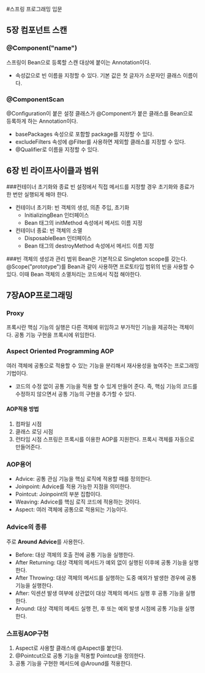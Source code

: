 #스프링 프로그래밍 입문

## 5장 컴포넌트 스캔
### @Component("name")
스프링이 Bean으로 등록할 스캔 대상에 붙이는 Annotation이다.
- 속성값으로 빈 이름을 지정할 수 있다. 기본 값은 첫 글자가 소문자인 클래스 이름이다.

### @ComponentScan
@Configuration이 붙은 설정 클래스가 @Component가 붙은 클래스를 Bean으로 등록하게 하는 Annotation이다.
- basePackages 속성으로 포함할 package를 지정할 수 있다.
- excludeFilters 속성에 @Filter를 사용하면 제외할 클래스를 지정할 수 있다.
- @Qualifier로 이름을 지정할 수 있다.

## 6장 빈 라이프사이클과 범위
###컨테이너 초기화와 종료
빈 설정에서 직접 메서드를 지정할 경우 초기화와 종료가 한 번만 실행되게 해야 한다.
- 컨테이너 초기화: 빈 객체의 생성, 의존 주입, 초기화
  - InitializingBean 인터페이스
  - Bean 태그의 initMethod 속성에서 메서드 이름 지정
- 컨테이너 종료: 빈 객체의 소멸
  - DisposableBean 인터페이스
  - Bean 태그의 destroyMethod 속성에서 메서드 이름 지정

###빈 객체의 생성과 관리 범위
Bean은 기본적으로 Singleton scope를 갖는다.
@Scope("prototype")를 Bean과 같이 사용하면 프로토타입 범위의 빈을 사용할 수 있다.
이때 Bean 객체의 소멸처리는 코드에서 직접 해야한다.

## 7장AOP프로그래밍
### Proxy
프록시란 핵심 기능의 실행은 다른 객체에 위임하고 부가적인 기능을 제공하는 객체이다. 공통 기능 구현을 프록시에 위임한다.

### Aspect Oriented Programming AOP
여러 객체에 공통으로 적용할 수 있는 기능을 분리해서 재사용성을 높여주는 프로그래밍 기법이다.
- 코드의 수정 없이 공통 기능을 적용 할 수 있게 만들어 준다. 즉, 핵심 기능의 코드를 수정하지 않으면서 공통 기능의 구현을 추가할 수 있다.

#### AOP적용 방법
1. 컴파일 시점
2. 클래스 로딩 시점
3. 런타임 시점
스프링은 프록시를 이용한 AOP를 지원한다. 프록시 객체를 자동으로 만들어준다.

### AOP용어
- Advice: 공통 관심 기능을 핵심 로직에 적용할 때를 정의한다.
- Joinpoint: Advice를 적용 가능한 지점을 의미한다.
- Pointcut: Joinpoint의 부분 집합이다.
- Weaving: Advice를 핵심 로직 코드에 적용하는 것이다.
- Aspect: 여러 객체에 공통으로 적용되는 기능이다.

### Advice의 종류
주로 **Around Advice**를 사용한다.
- Before: 대상 객체의 호출 전에 공통 기능을 실행한다.
- After Returning: 대상 객체의 메서드가 예외 없이 실행된 이후에 공통 기능을 실행한다.
- After Throwing: 대상 객체의 메서드를 실행하는 도중 예외가 발생한 경우에 공통 기능을 실행한다.
- After: 익센션 발생 여부에 상관없이 대상 객체의 메서드 실행 후 공통 기능을 실행한다.
- Around: 대상 객체의 메세드 실행 전, 후 또는 예외 발생 시점에 공통 기능을 실행한다.

### 스프링AOP구현
1. Aspect로 사용할 클래스에 @Aspect를 붙인다.
2. @Pointcut으로 공통 기능을 적용할 Pointcut을 정의한다.
3. 공통 기능을 구현한 메서드에 @Around를 적용한다.
